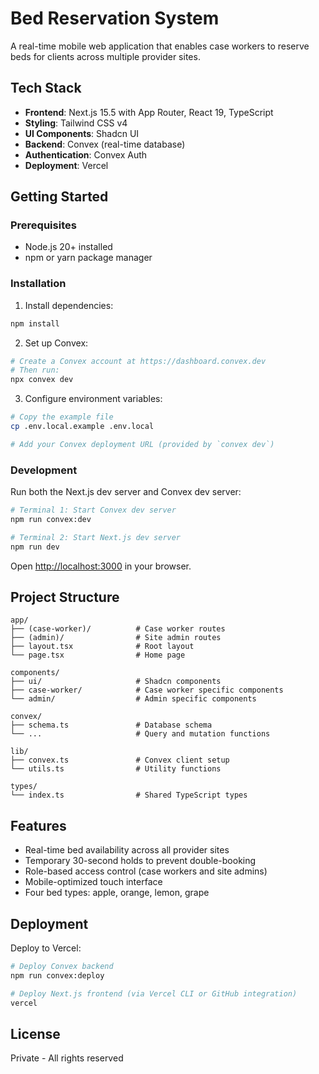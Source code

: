# Bed Reservation System

A real-time mobile web application that enables case workers to reserve beds for clients across multiple provider sites.

## Tech Stack

- **Frontend**: Next.js 15.5 with App Router, React 19, TypeScript
- **Styling**: Tailwind CSS v4
- **UI Components**: Shadcn UI
- **Backend**: Convex (real-time database)
- **Authentication**: Convex Auth
- **Deployment**: Vercel

## Getting Started

### Prerequisites

- Node.js 20+ installed
- npm or yarn package manager

### Installation

1. Install dependencies:
```bash
npm install
```

2. Set up Convex:
```bash
# Create a Convex account at https://dashboard.convex.dev
# Then run:
npx convex dev
```

3. Configure environment variables:
```bash
# Copy the example file
cp .env.local.example .env.local

# Add your Convex deployment URL (provided by `convex dev`)
```

### Development

Run both the Next.js dev server and Convex dev server:

```bash
# Terminal 1: Start Convex dev server
npm run convex:dev

# Terminal 2: Start Next.js dev server
npm run dev
```

Open [http://localhost:3000](http://localhost:3000) in your browser.

## Project Structure

```
app/
├── (case-worker)/          # Case worker routes
├── (admin)/                # Site admin routes
├── layout.tsx              # Root layout
└── page.tsx                # Home page

components/
├── ui/                     # Shadcn components
├── case-worker/            # Case worker specific components
└── admin/                  # Admin specific components

convex/
├── schema.ts               # Database schema
└── ...                     # Query and mutation functions

lib/
├── convex.ts               # Convex client setup
└── utils.ts                # Utility functions

types/
└── index.ts                # Shared TypeScript types
```

## Features

- Real-time bed availability across all provider sites
- Temporary 30-second holds to prevent double-booking
- Role-based access control (case workers and site admins)
- Mobile-optimized touch interface
- Four bed types: apple, orange, lemon, grape

## Deployment

Deploy to Vercel:

```bash
# Deploy Convex backend
npm run convex:deploy

# Deploy Next.js frontend (via Vercel CLI or GitHub integration)
vercel
```

## License

Private - All rights reserved
